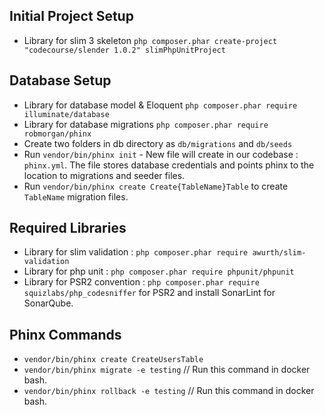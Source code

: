 ## Initial Project Setup
*   Library for slim 3 skeleton `php composer.phar create-project "codecourse/slender 1.0.2" slimPhpUnitProject`

## Database Setup
*   Library for database model & Eloquent `php composer.phar require illuminate/database`
*   Library for database migrations `php composer.phar require robmorgan/phinx`
*   Create two folders in db directory as `db/migrations` and `db/seeds`
*   Run `vendor/bin/phinx init` - New file will create in our codebase : `phinx.yml`.
    The file stores database credentials and points phinx to the location to migrations and seeder files.
*   Run `vendor/bin/phinx create Create{TableName}Table` to create `TableName` migration files.

## Required Libraries
*   Library for slim validation : `php composer.phar require awurth/slim-validation`
*   Library for php unit : `php composer.phar require phpunit/phpunit`
*   Library for PSR2 convention : `php composer.phar require squizlabs/php_codesniffer` for PSR2
    and install SonarLint for SonarQube.
    
## Phinx Commands
*   `vendor/bin/phinx create CreateUsersTable`
*   `vendor/bin/phinx migrate -e testing` // Run this command in docker bash.
*   `vendor/bin/phinx rollback -e testing` // Run this command in docker bash.

